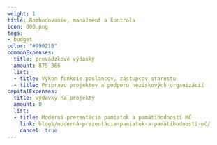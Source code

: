 ```yaml
---
weight: 1
title: Rozhodovanie, manažment a kontrola
icon: 000.png
tags:
- budget
color: "#99021B"
commonExpenses:
  title: prevádzkové výdavky
  amount: 875 366
  list:
  - title: Výkon funkcie poslancov, zástupcov starostu
  - title: Prípravu projektov a podporu neziskových organizácií
capitalExpenses:
  title: výdavky na projekty
  amount: 0
  list:
  - title: Moderná prezentácia pamiatok a pamätihodností MČ
    link: blogs/moderná-prezentácia-pamiatok-a-pamätihodností-mč/
    cancel: true
---
```


